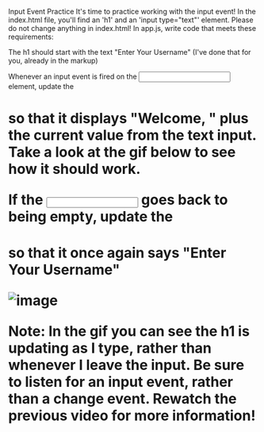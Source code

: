 Input Event Practice
It's time to practice working with the input event!  In the index.html file, you'll find an 'h1' and an 'input type="text"' element.  Please do not change anything in index.html!  In app.js, write code that meets these requirements:

The h1 should start with the text "Enter Your Username" (I've done that for you, already in the markup)

Whenever an input event is fired on the <input> element, update the <h1> so that it displays "Welcome, " plus the current value from the text input.  Take a look at the gif below to see how it should work.

If the <input> goes back to being empty, update the <h1> so that it once again says "Enter Your Username"

![image](https://github.com/RFHertel/Web-Dev-Bootcamp/assets/74387792/0cf5df65-bb69-472a-8166-426d8f3a1698)

Note: In the gif you can see the h1 is updating as I type, rather than whenever I leave the input.  Be sure to listen for an input event, rather than a change event.  Rewatch the previous video for more information!
